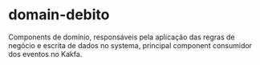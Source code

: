 # domain-debito
Components de domínio, responsáveis pela aplicação das regras de negócio e escrita de dados no systema, principal component consumidor dos eventos no Kakfa.
